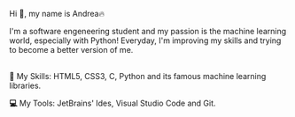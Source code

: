 Hi 👋, my name is Andrea🔥
<br>

I'm a software engeneering student and my passion is the machine learning world, especially with Python!
Everyday, I'm improving my skills and trying to become a better version of me.  
<br>

**🧩** My Skills: HTML5, CSS3, C, Python and its famous machine learning libraries.

**💻** My Tools: JetBrains' Ides, Visual Studio Code and Git.